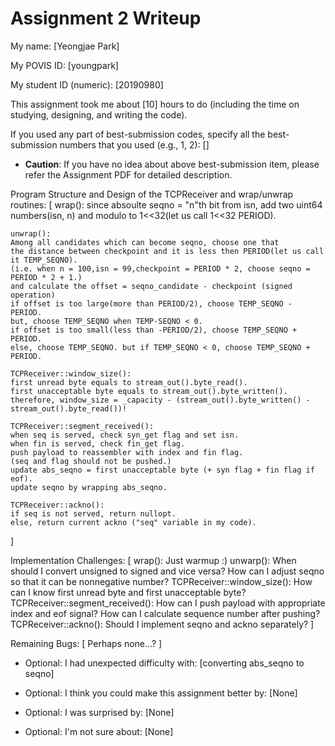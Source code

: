 Assignment 2 Writeup
=============

My name: [Yeongjae Park]

My POVIS ID: [youngpark]

My student ID (numeric): [20190980]

This assignment took me about [10] hours to do (including the time on studying, designing, and writing the code).

If you used any part of best-submission codes, specify all the best-submission numbers that you used (e.g., 1, 2): []

- **Caution**: If you have no idea about above best-submission item, please refer the Assignment PDF for detailed description.

Program Structure and Design of the TCPReceiver and wrap/unwrap routines:
[
    wrap():
    since absoulte seqno = "n"th bit from isn,
    add two uint64 numbers(isn, n) and modulo to 1<<32(let us call 1<<32 PERIOD). 

    unwrap():
    Among all candidates which can become seqno, choose one that
    the distance between checkpoint and it is less then PERIOD(let us call it TEMP_SEQNO).
    (i.e. when n = 100,isn = 99,checkpoint = PERIOD * 2, choose seqno = PERIOD * 2 + 1.)
    and calculate the offset = seqno_candidate - checkpoint (signed operation)
    if offset is too large(more than PERIOD/2), choose TEMP_SEQNO - PERIOD.
    but, choose TEMP_SEQNO when TEMP-SEQNO < 0.
    if offset is too small(less than -PERIOD/2), choose TEMP_SEQNO + PERIOD.
    else, choose TEMP_SEQNO. but if TEMP_SEQNO < 0, choose TEMP_SEQNO + PERIOD.

    TCPReceiver::window_size():
    first unread byte equals to stream_out().byte_read().
    first unacceptable byte equals to stream_out().byte_written().
    therefore, window_size = _capacity - (stream_out().byte_written() - stream_out().byte_read())!

    TCPReceiver::segment_received():
    when seq is served, check syn_get flag and set isn.
    when fin is served, check fin_get flag.
    push payload to reassembler with index and fin flag.
    (seq and flag should not be pushed.)
    update abs_seqno = first unacceptable byte (+ syn flag + fin flag if eof).
    update seqno by wrapping abs_seqno.

    TCPReceiver::ackno():
    if seq is not served, return nullopt.
    else, return current ackno ("seq" variable in my code).

]

Implementation Challenges:
[
    wrap(): 
    Just warmup :)
    unwarp():
    When should I convert unsigned to signed and vice versa?
    How can I adjust seqno so that it can be nonnegative number?
    TCPReceiver::window_size():
    How can I know first unread byte and first unacceptable byte?
    TCPReceiver::segment_received():
    How can I push payload with appropriate index and eof signal?
    How can I calculate sequence number after pushing?
    TCPReceiver::ackno():
    Should I implement seqno and ackno separately?
]

Remaining Bugs:
[
    Perhaps none...?
]

- Optional: I had unexpected difficulty with: [converting abs_seqno to seqno]

- Optional: I think you could make this assignment better by: [None]

- Optional: I was surprised by: [None]

- Optional: I'm not sure about: [None]
